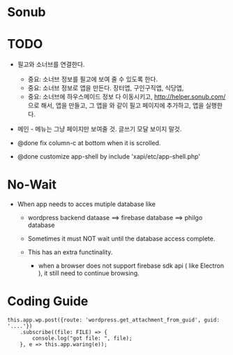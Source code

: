 # Sonub

# TODO

* 필고와 소너브를 연결한다.
    * 중요: 소너브 정보를 필고에 보여 줄 수 있도록 한다.
    * 중요: 소너브 정보로 앱을 만든다. 장터앱, 구인구직앱, 식당앱, 
    * 중요: 소너브에 하우스메이드 정보 다 이동시키고,
        http://helper.sonub.com/ 으로 해서, 
        앱을 만들고,
        그 앱을 <app-root></app-root> 와 같이 필고 페이지에 추가하고,
        앱을 실행한다.
        
* 메인 - 메뉴는 그냥 페이지만 보여줄 것. 글쓰기 모달 보이지 말것.

* @done fix column-c at bottom when it is scrolled.
* @done customize app-shell by include 'xapi/etc/app-shell.php'


# No-Wait

* When app needs to acces mutiple database like
    * wordpress backend dataase ==> firebase database ==> philgo database
    * Sometimes it must NOT wait until the database access complete.
    * This has an extra functinality.

        * when a browser does not support firebase sdk api ( like Electron ),
            it still need to continue browsing.






# Coding Guide

````
this.app.wp.post({route: 'wordpress.get_attachment_from_guid', guid: '....'})
    .subscribe((file: FILE) => {
        console.log("got file: ", file);
    }, e => this.app.waring(e));
````
